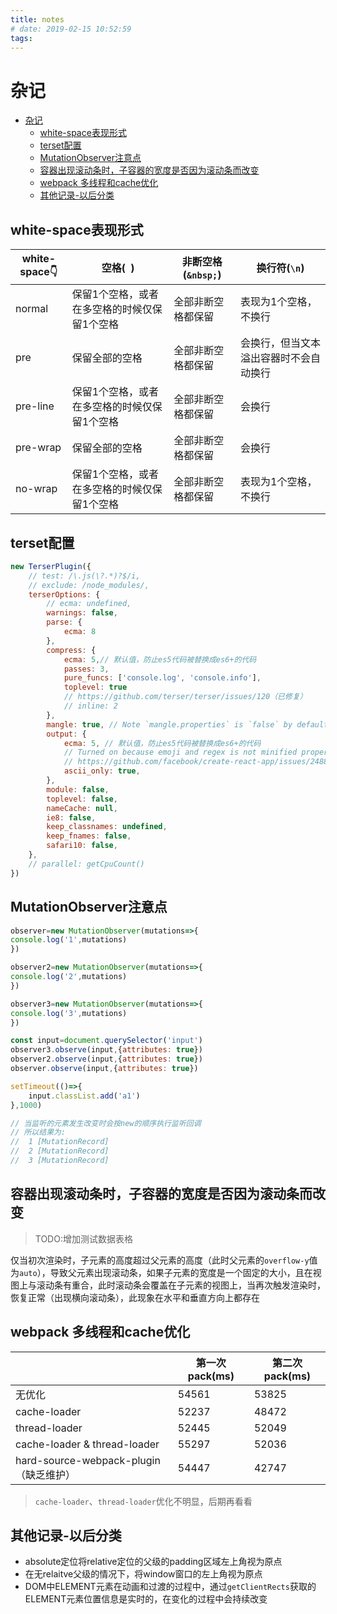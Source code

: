 ```yaml
---
title: notes
# date: 2019-02-15 10:52:59
tags:
---
```


# 杂记
<!-- TOC -->

- [杂记](#%e6%9d%82%e8%ae%b0)
  - [white-space表现形式](#white-space%e8%a1%a8%e7%8e%b0%e5%bd%a2%e5%bc%8f)
  - [terset配置](#terset%e9%85%8d%e7%bd%ae)
  - [MutationObserver注意点](#mutationobserver%e6%b3%a8%e6%84%8f%e7%82%b9)
  - [容器出现滚动条时，子容器的宽度是否因为滚动条而改变](#%e5%ae%b9%e5%99%a8%e5%87%ba%e7%8e%b0%e6%bb%9a%e5%8a%a8%e6%9d%a1%e6%97%b6%e5%ad%90%e5%ae%b9%e5%99%a8%e7%9a%84%e5%ae%bd%e5%ba%a6%e6%98%af%e5%90%a6%e5%9b%a0%e4%b8%ba%e6%bb%9a%e5%8a%a8%e6%9d%a1%e8%80%8c%e6%94%b9%e5%8f%98)
  - [webpack 多线程和cache优化](#webpack-%e5%a4%9a%e7%ba%bf%e7%a8%8b%e5%92%8ccache%e4%bc%98%e5%8c%96)
  - [其他记录-以后分类](#%e5%85%b6%e4%bb%96%e8%ae%b0%e5%bd%95-%e4%bb%a5%e5%90%8e%e5%88%86%e7%b1%bb)

<!-- /TOC -->

## white-space表现形式

| white-space👇 | 空格(` `)                                    | 非断空格(`&nbsp;`) | 换行符(`\n`)                           |
| ------------- | -------------------------------------------- | ------------------ | -------------------------------------- |
| normal        | 保留1个空格，或者在多空格的时候仅保留1个空格 | 全部非断空格都保留 | 表现为1个空格，不换行                  |
| pre           | 保留全部的空格                               | 全部非断空格都保留 | 会换行，但当文本溢出容器时不会自动换行 |
| pre-line      | 保留1个空格，或者在多空格的时候仅保留1个空格 | 全部非断空格都保留 | 会换行                                 |
| pre-wrap      | 保留全部的空格                               | 全部非断空格都保留 | 会换行                                 |
| no-wrap       | 保留1个空格，或者在多空格的时候仅保留1个空格 | 全部非断空格都保留 | 表现为1个空格，不换行                  |

<!-- more -->

## terset配置
```javascript
new TerserPlugin({
    // test: /\.js(\?.*)?$/i,
    // exclude: /node_modules/,
    terserOptions: {
        // ecma: undefined,
        warnings: false,
        parse: {
            ecma: 8
        },
        compress: {
            ecma: 5,// 默认值，防止es5代码被替换成es6+的代码
            passes: 3,
            pure_funcs: ['console.log', 'console.info'],
            toplevel: true
            // https://github.com/terser/terser/issues/120（已修复）
            // inline: 2
        },
        mangle: true, // Note `mangle.properties` is `false` by default.
        output: {
            ecma: 5, // 默认值，防止es5代码被替换成es6+的代码
            // Turned on because emoji and regex is not minified properly using default
            // https://github.com/facebook/create-react-app/issues/2488
            ascii_only: true,
        },
        module: false,
        toplevel: false,
        nameCache: null,
        ie8: false,
        keep_classnames: undefined,
        keep_fnames: false,
        safari10: false,
    },
    // parallel: getCpuCount()
})
```

## MutationObserver注意点

```javascript
observer=new MutationObserver(mutations=>{
console.log('1',mutations)
})

observer2=new MutationObserver(mutations=>{
console.log('2',mutations)
})

observer3=new MutationObserver(mutations=>{
console.log('3',mutations)
})

const input=document.querySelector('input')
observer3.observe(input,{attributes: true})
observer2.observe(input,{attributes: true})
observer.observe(input,{attributes: true})

setTimeout(()=>{
    input.classList.add('a1')
},1000)

// 当监听的元素发生改变时会按new的顺序执行监听回调
// 所以结果为:
//  1 [MutationRecord]
//  2 [MutationRecord]
//  3 [MutationRecord]
```

## 容器出现滚动条时，子容器的宽度是否因为滚动条而改变

> TODO:增加测试数据表格

仅当初次渲染时，子元素的高度超过父元素的高度（此时父元素的`overflow-y`值为`auto`），导致父元素出现滚动条，如果子元素的宽度是一个固定的大小，且在视图上与滚动条有重合，此时滚动条会覆盖在子元素的视图上，当再次触发渲染时，恢复正常（出现横向滚动条），此现象在水平和垂直方向上都存在

## webpack 多线程和cache优化

|                                        | 第一次pack(ms) | 第二次pack(ms) |
| -------------------------------------- | -------------- | -------------- |
| 无优化                                 | 54561          | 53825          |
| cache-loader                           | 52237          | 48472          |
| thread-loader                          | 52445          | 52049          |
| cache-loader & thread-loader           | 55297          | 52036          |
| hard-source-webpack-plugin（缺乏维护） | 54447          | 42747          |

> `cache-loader`、`thread-loader`优化不明显，后期再看看

## 其他记录-以后分类

+ absolute定位将relative定位的父级的padding区域左上角视为原点
+ 在无relaitve父级的情况下，将window窗口的左上角视为原点
+ DOM中ELEMENT元素在动画和过渡的过程中，通过`getClientRects`获取的ELEMENT元素位置信息是实时的，在变化的过程中会持续改变